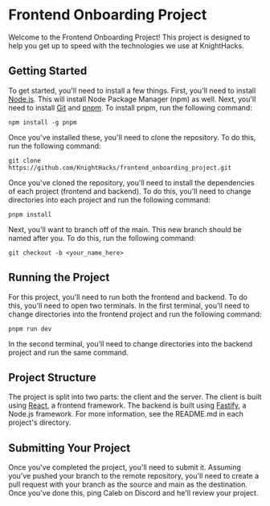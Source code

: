 # Frontend Onboarding Project
Welcome to the Frontend Onboarding Project! This project is designed to help you get up to speed with the technologies we use at KnightHacks.

## Getting Started
To get started, you'll need to install a few things. First, you'll need to install [Node.js](https://nodejs.org/en/). This will install Node Package Manager (npm) as well. Next, you'll need to install [Git](https://git-scm.com/) and [pnpm](https://pnpm.io/installation#using-npm). To install pnpm, run the following command:
```
npm install -g pnpm
```
Once you've installed these, you'll need to clone the repository. To do this, run the following command:
```
git clone https://github.com/KnightHacks/frontend_onboarding_project.git
```
Once you've cloned the repository, you'll need to install the dependencies of each project (frontend and backend). To do this, you'll need to change directories into each project and run the following command:
```
pnpm install
```

Next, you'll want to branch off of the main. This new branch should be named after you. To do this, run the following command:
```
git checkout -b <your_name_here>
```

## Running the Project
For this project, you'll need to run both the frontend and backend. To do this, you'll need to open two terminals. In the first terminal, you'll need to change directories into the frontend project and run the following command:
```
pnpm run dev
```
In the second terminal, you'll need to change directories into the backend project and run the same command.

## Project Structure
The project is split into two parts: the client and the server. The client is built using [React](https://react.dev/), a frontend framework. The backend is built using [Fastify](https://www.fastify.io/), a Node.js framework. For more information, see the README.md in each project's directory.

## Submitting Your Project
Once you've completed the project, you'll need to submit it. Assuming you've pushed your branch to the remote repository, you'll need to create a pull request with your branch as the source and main as the destination. Once you've done this, ping Caleb on Discord and he'll review your project.